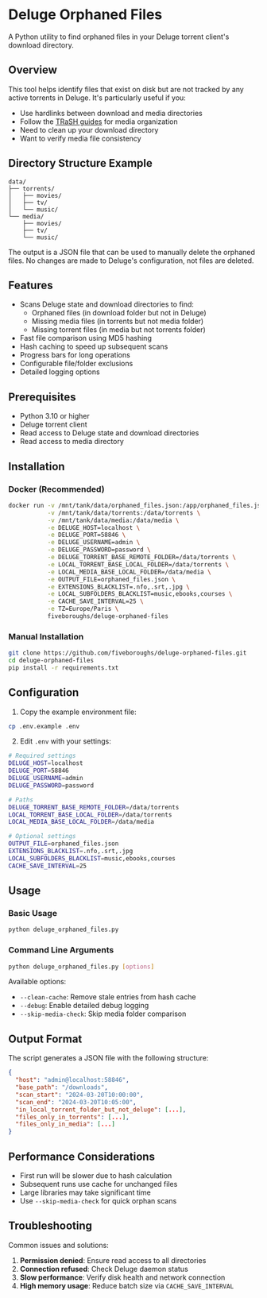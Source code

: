 # Deluge Orphaned Files

A Python utility to find orphaned files in your Deluge torrent client's download directory.

## Overview

This tool helps identify files that exist on disk but are not tracked by any active torrents in Deluge. It's particularly useful if you:
- Use hardlinks between download and media directories
- Follow the [TRaSH guides](https://trash-guides.info/) for media organization
- Need to clean up your download directory
- Want to verify media file consistency

## Directory Structure Example

```
data/
├── torrents/
│   ├── movies/
│   ├── tv/
│   └── music/
└── media/
    ├── movies/
    ├── tv/
    └── music/
```

The output is a JSON file that can be used to manually delete the orphaned files.
No changes are made to Deluge's configuration, not files are deleted.


## Features

- Scans Deluge state and download directories to find:
  - Orphaned files (in download folder but not in Deluge)
  - Missing media files (in torrents but not media folder)
  - Missing torrent files (in media but not torrents folder)
- Fast file comparison using MD5 hashing
- Hash caching to speed up subsequent scans
- Progress bars for long operations
- Configurable file/folder exclusions
- Detailed logging options

## Prerequisites

- Python 3.10 or higher
- Deluge torrent client
- Read access to Deluge state and download directories
- Read access to media directory

## Installation

### Docker (Recommended)
```bash
docker run -v /mnt/tank/data/orphaned_files.json:/app/orphaned_files.json \
           -v /mnt/tank/data/torrents:/data/torrents \
           -v /mnt/tank/data/media:/data/media \
           -e DELUGE_HOST=localhost \
           -e DELUGE_PORT=58846 \
           -e DELUGE_USERNAME=admin \
           -e DELUGE_PASSWORD=password \
           -e DELUGE_TORRENT_BASE_REMOTE_FOLDER=/data/torrents \
           -e LOCAL_TORRENT_BASE_LOCAL_FOLDER=/data/torrents \
           -e LOCAL_MEDIA_BASE_LOCAL_FOLDER=/data/media \
           -e OUTPUT_FILE=orphaned_files.json \
           -e EXTENSIONS_BLACKLIST=.nfo,.srt,.jpg \
           -e LOCAL_SUBFOLDERS_BLACKLIST=music,ebooks,courses \
           -e CACHE_SAVE_INTERVAL=25 \
           -e TZ=Europe/Paris \
           fiveboroughs/deluge-orphaned-files
```

### Manual Installation
```bash
git clone https://github.com/fiveboroughs/deluge-orphaned-files.git
cd deluge-orphaned-files
pip install -r requirements.txt
```

## Configuration

1. Copy the example environment file:
```bash
cp .env.example .env
```

2. Edit `.env` with your settings:
```bash
# Required settings
DELUGE_HOST=localhost
DELUGE_PORT=58846
DELUGE_USERNAME=admin
DELUGE_PASSWORD=password

# Paths
DELUGE_TORRENT_BASE_REMOTE_FOLDER=/data/torrents
LOCAL_TORRENT_BASE_LOCAL_FOLDER=/data/torrents
LOCAL_MEDIA_BASE_LOCAL_FOLDER=/data/media

# Optional settings
OUTPUT_FILE=orphaned_files.json
EXTENSIONS_BLACKLIST=.nfo,.srt,.jpg
LOCAL_SUBFOLDERS_BLACKLIST=music,ebooks,courses
CACHE_SAVE_INTERVAL=25
```

## Usage

### Basic Usage
```bash
python deluge_orphaned_files.py
```

### Command Line Arguments
```bash
python deluge_orphaned_files.py [options]
```

Available options:
- `--clean-cache`: Remove stale entries from hash cache
- `--debug`: Enable detailed debug logging
- `--skip-media-check`: Skip media folder comparison

## Output Format

The script generates a JSON file with the following structure:
```json
{
  "host": "admin@localhost:58846",
  "base_path": "/downloads",
  "scan_start": "2024-03-20T10:00:00",
  "scan_end": "2024-03-20T10:05:00",
  "in_local_torrent_folder_but_not_deluge": [...],
  "files_only_in_torrents": [...],
  "files_only_in_media": [...]
}
```

## Performance Considerations

- First run will be slower due to hash calculation
- Subsequent runs use cache for unchanged files
- Large libraries may take significant time
- Use `--skip-media-check` for quick orphan scans

## Troubleshooting

Common issues and solutions:
1. **Permission denied**: Ensure read access to all directories
2. **Connection refused**: Check Deluge daemon status
3. **Slow performance**: Verify disk health and network connection
4. **High memory usage**: Reduce batch size via `CACHE_SAVE_INTERVAL`